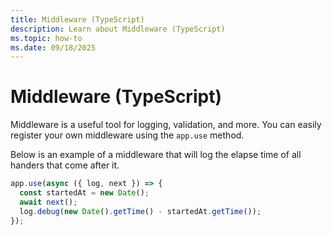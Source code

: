 ```yaml
---
title: Middleware (TypeScript)
description: Learn about Middleware (TypeScript)
ms.topic: how-to
ms.date: 09/18/2025
---
```


# Middleware (TypeScript)

Middleware is a useful tool for logging, validation, and more.
You can easily register your own middleware using the `app.use` method.

Below is an example of a middleware that will log the elapse time of all handers
that come after it.


```typescript
app.use(async ({ log, next }) => {
  const startedAt = new Date();
  await next();
  log.debug(new Date().getTime() - startedAt.getTime());
});
```
